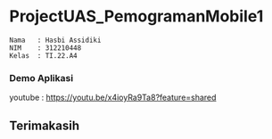 # ProjectUAS_PemogramanMobile1
```
Nama   : Hasbi Assidiki
NIM    : 312210448
Kelas  : TI.22.A4
```

### Demo Aplikasi
youtube : https://youtu.be/x4ioyRa9Ta8?feature=shared

## **Terimakasih**

